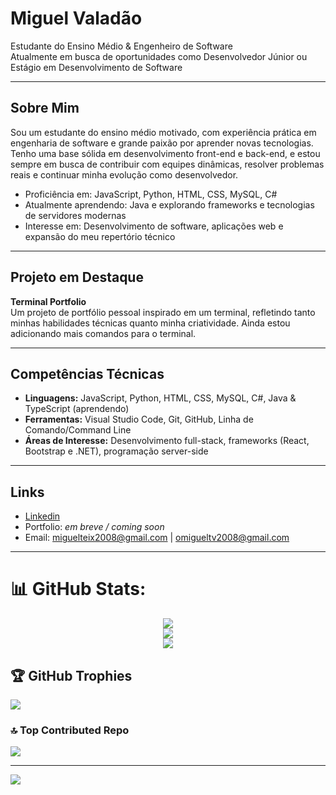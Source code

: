 # Miguel Valadão

Estudante do Ensino Médio & Engenheiro de Software  
Atualmente em busca de oportunidades como Desenvolvedor Júnior ou Estágio em Desenvolvimento de Software

---

## Sobre Mim

Sou um estudante do ensino médio motivado, com experiência prática em engenharia de software e grande paixão por aprender novas tecnologias. Tenho uma base sólida em desenvolvimento front-end e back-end, e estou sempre em busca de contribuir com equipes dinâmicas, resolver problemas reais e continuar minha evolução como desenvolvedor.

- Proficiência em: JavaScript, Python, HTML, CSS, MySQL, C#
- Atualmente aprendendo: Java e explorando frameworks e tecnologias de servidores modernas
- Interesse em: Desenvolvimento de software, aplicações web e expansão do meu repertório técnico

---

## Projeto em Destaque

**Terminal Portfolio**  
Um projeto de portfólio pessoal inspirado em um terminal, refletindo tanto minhas habilidades técnicas quanto minha criatividade. Ainda estou adicionando mais comandos para o terminal. 

---

## Competências Técnicas 

- **Linguagens:** JavaScript, Python, HTML, CSS, MySQL, C#, Java & TypeScript (aprendendo)
- **Ferramentas:** Visual Studio Code, Git, GitHub, Linha de Comando/Command Line
- **Áreas de Interesse:** Desenvolvimento full-stack, frameworks (React, Bootstrap e .NET), programação server-side

---

## Links

- [Linkedin](https://br.linkedin.com/in/miguel-teixeira-valad%C3%A3o-973578310/pt)
- Portfolio: _em breve / coming soon_
- Email: miguelteix2008@gmail.com | omigueltv2008@gmail.com

---

###

# 📊 GitHub Stats:
<center>
  
![](https://github-readme-stats.vercel.app/api?username=MiguelValadao&theme=dark&hide_border=false&include_all_commits=false&count_private=false)<br/>
![](https://nirzak-streak-stats.vercel.app/?user=MiguelValadao&theme=dark&hide_border=false)<br/>
![](https://github-readme-stats.vercel.app/api/top-langs/?username=MiguelValadao&theme=dark&hide_border=false&include_all_commits=false&count_private=false&layout=compact)
</center>

## 🏆 GitHub Trophies
![](https://github-profile-trophy.vercel.app/?username=MiguelValadao&theme=radical&no-frame=false&no-bg=true&margin-w=4)

### 🔝 Top Contributed Repo
![](https://github-contributor-stats.vercel.app/api?username=MiguelValadao&limit=5&theme=dark&combine_all_yearly_contributions=true)

---
[![](https://visitcount.itsvg.in/api?id=MiguelValadao&icon=0&color=0)](https://visitcount.itsvg.in)

<!-- Proudly created with GPRM ( https://gprm.itsvg.in ) -->

